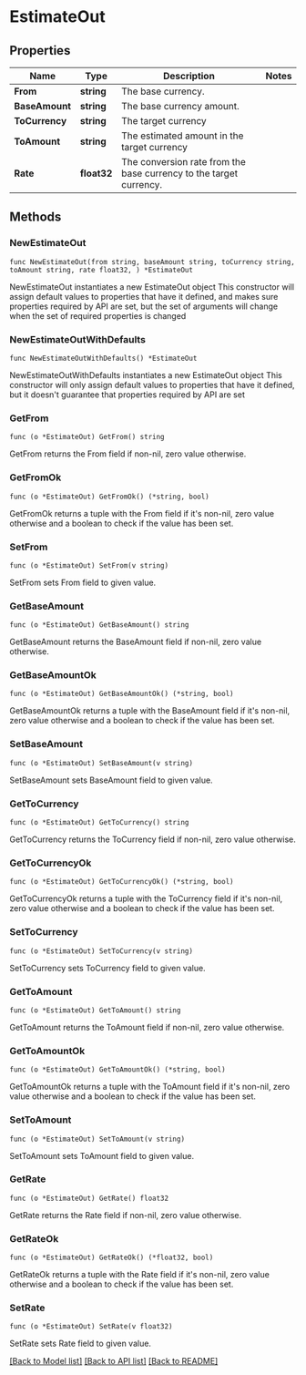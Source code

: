 # EstimateOut

## Properties

Name | Type | Description | Notes
------------ | ------------- | ------------- | -------------
**From** | **string** | The base currency. | 
**BaseAmount** | **string** | The base currency amount. | 
**ToCurrency** | **string** | The target currency | 
**ToAmount** | **string** | The estimated amount in the target currency | 
**Rate** | **float32** | The conversion rate from the base currency to the target currency. | 

## Methods

### NewEstimateOut

`func NewEstimateOut(from string, baseAmount string, toCurrency string, toAmount string, rate float32, ) *EstimateOut`

NewEstimateOut instantiates a new EstimateOut object
This constructor will assign default values to properties that have it defined,
and makes sure properties required by API are set, but the set of arguments
will change when the set of required properties is changed

### NewEstimateOutWithDefaults

`func NewEstimateOutWithDefaults() *EstimateOut`

NewEstimateOutWithDefaults instantiates a new EstimateOut object
This constructor will only assign default values to properties that have it defined,
but it doesn't guarantee that properties required by API are set

### GetFrom

`func (o *EstimateOut) GetFrom() string`

GetFrom returns the From field if non-nil, zero value otherwise.

### GetFromOk

`func (o *EstimateOut) GetFromOk() (*string, bool)`

GetFromOk returns a tuple with the From field if it's non-nil, zero value otherwise
and a boolean to check if the value has been set.

### SetFrom

`func (o *EstimateOut) SetFrom(v string)`

SetFrom sets From field to given value.


### GetBaseAmount

`func (o *EstimateOut) GetBaseAmount() string`

GetBaseAmount returns the BaseAmount field if non-nil, zero value otherwise.

### GetBaseAmountOk

`func (o *EstimateOut) GetBaseAmountOk() (*string, bool)`

GetBaseAmountOk returns a tuple with the BaseAmount field if it's non-nil, zero value otherwise
and a boolean to check if the value has been set.

### SetBaseAmount

`func (o *EstimateOut) SetBaseAmount(v string)`

SetBaseAmount sets BaseAmount field to given value.


### GetToCurrency

`func (o *EstimateOut) GetToCurrency() string`

GetToCurrency returns the ToCurrency field if non-nil, zero value otherwise.

### GetToCurrencyOk

`func (o *EstimateOut) GetToCurrencyOk() (*string, bool)`

GetToCurrencyOk returns a tuple with the ToCurrency field if it's non-nil, zero value otherwise
and a boolean to check if the value has been set.

### SetToCurrency

`func (o *EstimateOut) SetToCurrency(v string)`

SetToCurrency sets ToCurrency field to given value.


### GetToAmount

`func (o *EstimateOut) GetToAmount() string`

GetToAmount returns the ToAmount field if non-nil, zero value otherwise.

### GetToAmountOk

`func (o *EstimateOut) GetToAmountOk() (*string, bool)`

GetToAmountOk returns a tuple with the ToAmount field if it's non-nil, zero value otherwise
and a boolean to check if the value has been set.

### SetToAmount

`func (o *EstimateOut) SetToAmount(v string)`

SetToAmount sets ToAmount field to given value.


### GetRate

`func (o *EstimateOut) GetRate() float32`

GetRate returns the Rate field if non-nil, zero value otherwise.

### GetRateOk

`func (o *EstimateOut) GetRateOk() (*float32, bool)`

GetRateOk returns a tuple with the Rate field if it's non-nil, zero value otherwise
and a boolean to check if the value has been set.

### SetRate

`func (o *EstimateOut) SetRate(v float32)`

SetRate sets Rate field to given value.



[[Back to Model list]](../README.md#documentation-for-models) [[Back to API list]](../README.md#documentation-for-api-endpoints) [[Back to README]](../README.md)


